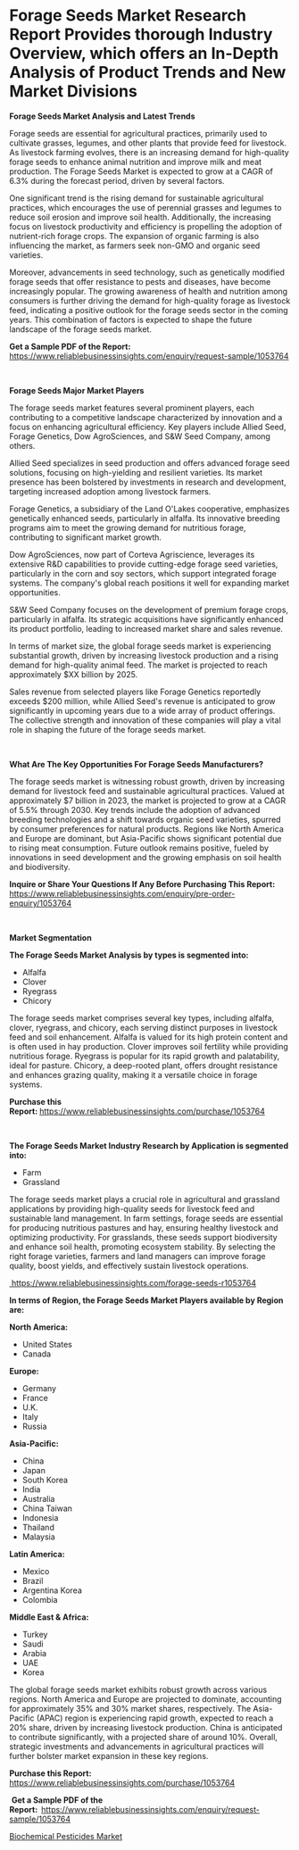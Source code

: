 <p><h1>Forage Seeds Market Research Report Provides thorough Industry Overview, which offers an In-Depth Analysis of Product Trends and New Market Divisions</h1></p><p><strong>Forage Seeds Market Analysis and Latest Trends</strong></p>
<p><p>Forage seeds are essential for agricultural practices, primarily used to cultivate grasses, legumes, and other plants that provide feed for livestock. As livestock farming evolves, there is an increasing demand for high-quality forage seeds to enhance animal nutrition and improve milk and meat production. The Forage Seeds Market is expected to grow at a CAGR of 6.3% during the forecast period, driven by several factors.</p><p>One significant trend is the rising demand for sustainable agricultural practices, which encourages the use of perennial grasses and legumes to reduce soil erosion and improve soil health. Additionally, the increasing focus on livestock productivity and efficiency is propelling the adoption of nutrient-rich forage crops. The expansion of organic farming is also influencing the market, as farmers seek non-GMO and organic seed varieties.</p><p>Moreover, advancements in seed technology, such as genetically modified forage seeds that offer resistance to pests and diseases, have become increasingly popular. The growing awareness of health and nutrition among consumers is further driving the demand for high-quality forage as livestock feed, indicating a positive outlook for the forage seeds sector in the coming years. This combination of factors is expected to shape the future landscape of the forage seeds market.</p></p>
<p><strong>Get a Sample PDF of the Report:&nbsp;</strong> <a href="https://www.reliablebusinessinsights.com/enquiry/request-sample/1053764?utm_campaign=2768&utm_medium=2&utm_source=Github&utm_content=ia&utm_term=30032025&utm_id=forage-seeds">https://www.reliablebusinessinsights.com/enquiry/request-sample/1053764</a></p>
<p>&nbsp;</p>
<p><strong>Forage Seeds Major Market Players</strong></p>
<p><p>The forage seeds market features several prominent players, each contributing to a competitive landscape characterized by innovation and a focus on enhancing agricultural efficiency. Key players include Allied Seed, Forage Genetics, Dow AgroSciences, and S&W Seed Company, among others.</p><p>Allied Seed specializes in seed production and offers advanced forage seed solutions, focusing on high-yielding and resilient varieties. Its market presence has been bolstered by investments in research and development, targeting increased adoption among livestock farmers.</p><p>Forage Genetics, a subsidiary of the Land O'Lakes cooperative, emphasizes genetically enhanced seeds, particularly in alfalfa. Its innovative breeding programs aim to meet the growing demand for nutritious forage, contributing to significant market growth.</p><p>Dow AgroSciences, now part of Corteva Agriscience, leverages its extensive R&D capabilities to provide cutting-edge forage seed varieties, particularly in the corn and soy sectors, which support integrated forage systems. The company's global reach positions it well for expanding market opportunities.</p><p>S&W Seed Company focuses on the development of premium forage crops, particularly in alfalfa. Its strategic acquisitions have significantly enhanced its product portfolio, leading to increased market share and sales revenue.</p><p>In terms of market size, the global forage seeds market is experiencing substantial growth, driven by increasing livestock production and a rising demand for high-quality animal feed. The market is projected to reach approximately $XX billion by 2025.</p><p>Sales revenue from selected players like Forage Genetics reportedly exceeds $200 million, while Allied Seed's revenue is anticipated to grow significantly in upcoming years due to a wide array of product offerings. The collective strength and innovation of these companies will play a vital role in shaping the future of the forage seeds market.</p></p>
<p>&nbsp;</p>
<p><strong>What Are The Key Opportunities For Forage Seeds Manufacturers?</strong></p>
<p><p>The forage seeds market is witnessing robust growth, driven by increasing demand for livestock feed and sustainable agricultural practices. Valued at approximately $7 billion in 2023, the market is projected to grow at a CAGR of 5.5% through 2030. Key trends include the adoption of advanced breeding technologies and a shift towards organic seed varieties, spurred by consumer preferences for natural products. Regions like North America and Europe are dominant, but Asia-Pacific shows significant potential due to rising meat consumption. Future outlook remains positive, fueled by innovations in seed development and the growing emphasis on soil health and biodiversity.</p></p>
<p><strong>Inquire or Share Your Questions If Any Before Purchasing This Report:</strong> <a href="https://www.reliablebusinessinsights.com/enquiry/pre-order-enquiry/1053764?utm_campaign=2768&utm_medium=2&utm_source=Github&utm_content=ia&utm_term=30032025&utm_id=forage-seeds">https://www.reliablebusinessinsights.com/enquiry/pre-order-enquiry/1053764</a></p>
<p>&nbsp;</p>
<p><strong>Market Segmentation</strong></p>
<p><strong>The Forage Seeds Market Analysis by types is segmented into:</strong></p>
<p><ul><li>Alfalfa</li><li>Clover</li><li>Ryegrass</li><li>Chicory</li></ul></p>
<p><p>The forage seeds market comprises several key types, including alfalfa, clover, ryegrass, and chicory, each serving distinct purposes in livestock feed and soil enhancement. Alfalfa is valued for its high protein content and is often used in hay production. Clover improves soil fertility while providing nutritious forage. Ryegrass is popular for its rapid growth and palatability, ideal for pasture. Chicory, a deep-rooted plant, offers drought resistance and enhances grazing quality, making it a versatile choice in forage systems.</p></p>
<p><strong>Purchase this Report:&nbsp;</strong><a href="https://www.reliablebusinessinsights.com/purchase/1053764?utm_campaign=2768&utm_medium=2&utm_source=Github&utm_content=ia&utm_term=30032025&utm_id=forage-seeds">https://www.reliablebusinessinsights.com/purchase/1053764</a></p>
<p>&nbsp;</p>
<p><strong>The Forage Seeds Market Industry Research by Application is segmented into:</strong></p>
<p><ul><li>Farm</li><li>Grassland</li></ul></p>
<p><p>The forage seeds market plays a crucial role in agricultural and grassland applications by providing high-quality seeds for livestock feed and sustainable land management. In farm settings, forage seeds are essential for producing nutritious pastures and hay, ensuring healthy livestock and optimizing productivity. For grasslands, these seeds support biodiversity and enhance soil health, promoting ecosystem stability. By selecting the right forage varieties, farmers and land managers can improve forage quality, boost yields, and effectively sustain livestock operations.</p></p>
<p><a href="https://www.reliablebusinessinsights.com/forage-seeds-r1053764?utm_campaign=2768&utm_medium=2&utm_source=Github&utm_content=ia&utm_term=30032025&utm_id=forage-seeds">&nbsp;https://www.reliablebusinessinsights.com/forage-seeds-r1053764</a></p>
<p><strong>In terms of Region, the Forage Seeds Market Players available by Region are:</strong></p>
<p>
    <p> <strong> North America: </strong>
        <ul>
            <li>United States</li>
            <li>Canada</li>
        </ul>
        </p> 
    <p> <strong> Europe: </strong>
        <ul>
            <li>Germany</li>
            <li>France</li>
            <li>U.K.</li>
            <li>Italy</li>
            <li>Russia</li>
        </ul>
        </p> 
    <p> <strong> Asia-Pacific: </strong>
        <ul>
            <li>China</li>
            <li>Japan</li>
            <li>South Korea</li>
            <li>India</li>
            <li>Australia</li>
            <li>China Taiwan</li>
            <li>Indonesia</li>
            <li>Thailand</li>
            <li>Malaysia</li>
        </ul>
        </p> 
    <p> <strong> Latin America: </strong>
        <ul>
            <li>Mexico</li>
            <li>Brazil</li>
            <li>Argentina Korea</li>
            <li>Colombia</li>
        </ul>
        </p> 
    <p> <strong> Middle East & Africa: </strong>
        <ul>
            <li>Turkey</li>
            <li>Saudi</li>
            <li>Arabia</li>
            <li>UAE</li>
            <li>Korea</li>
        </ul>
    </p>
    </p>
<p><p>The global forage seeds market exhibits robust growth across various regions. North America and Europe are projected to dominate, accounting for approximately 35% and 30% market shares, respectively. The Asia-Pacific (APAC) region is experiencing rapid growth, expected to reach a 20% share, driven by increasing livestock production. China is anticipated to contribute significantly, with a projected share of around 10%. Overall, strategic investments and advancements in agricultural practices will further bolster market expansion in these key regions.</p></p>
<p><strong>Purchase this Report: </strong><a href="https://www.reliablebusinessinsights.com/purchase/1053764?utm_campaign=2768&utm_medium=2&utm_source=Github&utm_content=ia&utm_term=30032025&utm_id=forage-seeds">https://www.reliablebusinessinsights.com/purchase/1053764</a></p>
<p>&nbsp;<strong>Get a Sample PDF of the Report:&nbsp;&nbsp;</strong><a href="https://www.reliablebusinessinsights.com/enquiry/request-sample/1053764?utm_campaign=2768&utm_medium=2&utm_source=Github&utm_content=ia&utm_term=30032025&utm_id=forage-seeds">https://www.reliablebusinessinsights.com/enquiry/request-sample/1053764</a></p>
<p><strong></strong></p>
<p><p><a href="https://github.com/verikaahova/Market-Research-Report-List-1/blob/main/biochemical-pesticides-market.md?utm_campaign=2768&utm_medium=2&utm_source=Github&utm_content=ia&utm_term=30032025&utm_id=forage-seeds">Biochemical Pesticides Market</a></p></p>